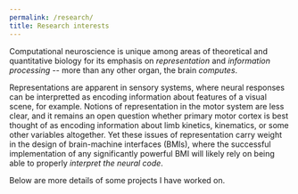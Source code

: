 ```yaml
---
permalink: /research/
title: Research interests
---
```


Computational neuroscience is unique among areas of theoretical and quantitative biology for its emphasis on *representation* and *information processing* -- more than any other organ, the brain *computes*.

Representations are apparent in sensory systems, where neural responses can be interpretted as encoding information about features of a visual scene, for example. Notions of representation in the motor system are less clear, and it remains an open question whether primary motor cortex is best thought of as encoding information about limb kinetics, kinematics, or some other variables altogether. Yet these issues of representation carry weight in the design of brain-machine interfaces (BMIs), where the successful implementation of any significantly powerful BMI will likely rely on being able to properly *interpret the neural code*.



Below are more details of some projects I have worked on.
